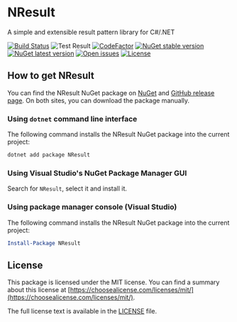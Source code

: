 # NResult

A simple and extensible result pattern library for C#/.NET

[![Build Status](https://dev.azure.com/david-e-winlive/david1995/_apis/build/status/david1995.NResult?branchName=master)](https://dev.azure.com/david-e-winlive/david1995/_build/latest?definitionId=3&branchName=master)
![Test Result](https://img.shields.io/azure-devops/tests/david-e-winlive/david1995/3)
[![CodeFactor](https://www.codefactor.io/repository/github/david1995/nresult/badge/master)](https://www.codefactor.io/repository/github/david1995/nresult/overview/master)
[![NuGet stable version](https://img.shields.io/nuget/v/NResult?label=stable)](https://www.nuget.org/packages/NResult/)
[![NuGet latest version](https://img.shields.io/nuget/vpre/NResult?label=latest)](https://www.nuget.org/packages/NResult/)
[![Open issues](https://img.shields.io/github/issues/david1995/NResult)](https://github.com/david1995/NResult/issues)
[![License](https://img.shields.io/github/license/david1995/NResult)](https://raw.githubusercontent.com/david1995/NResult/master/LICENSE)

## How to get NResult
You can find the NResult NuGet package on [NuGet](https://www.nuget.org/packages/NResult/) and [GitHub release page](https://github.com/david1995/NResult/releases).
On both sites, you can download the package manually.

### Using `dotnet` command line interface
The following command installs the NResult NuGet package into the current project:

```bash
dotnet add package NResult
```

### Using Visual Studio's NuGet Package Manager GUI
Search for `NResult`, select it and install it.

### Using package manager console (Visual Studio)
The following command installs the NResult NuGet package into the current project:

```powershell
Install-Package NResult
```

## License
This package is licensed under the MIT license.
You can find a summary about this license at [https://choosealicense.com/licenses/mit/](https://choosealicense.com/licenses/mit/).

The full license text is available in the [LICENSE](/LICENSE) file.
